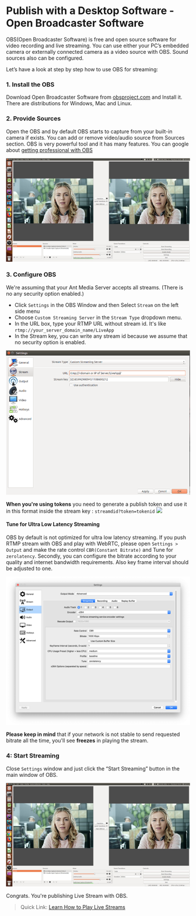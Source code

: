 # Publish with a Desktop Software - Open Broadcaster Software 

OBS(Open Broadcaster Software) is free and open source software for video recording and live streaming. You can use either your PC’s embedded camera or externally connected camera as a video source with OBS. Sound sources also can be configured. 

Let’s have a look at step by step how to use OBS for streaming:

### 1. Install the OBS 
Download Open Broadcaster Software from [obsproject.com](https://obsproject.com/) and Install it. There are distributions for Windows, Mac and Linux.

### 2. Provide Sources
Open the OBS and by default OBS starts to capture from your built-in camera if exists. You can add or remove video/audio source from Sources section. OBS is very powerful tool and it has many features. You can google about [getting professional with OBS](https://www.google.com/search?q=getting+professional+with+OBS)

![OBS (Open Broadcaster Software) interface](images/obs_screenshot.jpg)

### 3. Configure OBS
We're assuming that your Ant Media Server accepts all streams. (There is no any security option enabled.)

* Click `Settings` in the OBS Window and then Select `Stream` on the left side menu
* Choose `Custom Streaming Server` in the `Stream Type` dropdown menu.
* In the URL box, type your RTMP URL without stream id. It's like `rtmp://your_server_domain_name/LiveApp`
* In the Stream key, you can write any stream id because we assume that no security option is enabled. 

![OBS (Open Broadcaster Software) Stream Configuration](images/OBS_Configuration.png) 

**When you're using tokens** you need to generate a publish token and use it in this format inside the stream key : `streamdid?token=tokenid`
![](https://00941014915502880116.googlegroups.com/attach/6d0318c46c45e/Screenshot%20from%202020-06-22%2018-14-18.png?part=0.1&view=1&vt=ANaJVrFXnyqBuYIzn9dG1oI6PE3zVgUE7z29T-6tbRj_rXr-K91CKOWBWC9ouLl1bK-2eUiALFZwNvGcPIqxLD6fPdi4VVyNzsBYW2k8cop6vDIU1Sdc-mU)

#### Tune for Ultra Low Latency Streaming
OBS by default is not optimized for ultra low latency streaming. If you push RTMP stream with OBS and play with WebRTC, please open `Settings > Output` and make the rate control `CBR(Constant Bitrate)` and Tune for `zerolatency`.  Secondly, you can configure the bitrate according to your quality and internet bandwidth requirements. Also key frame interval should be adjusted to one.

![OBS (Open Broadcaster Software) Tune For ZeroLatency](images/tune_for_ultra_low_latency.png)

**Please keep in mind** that if your network is not stable to send requested bitrate all the time, you'll see **freezes** in playing the stream.  

### 4: Start Streaming
Close `Settings` window and just click the “Start Streaming” button in the main window of OBS.

![OBS (Open Broadcaster Software) interface](images/obs_screenshot.jpg)

Congrats. You're publishing Live Stream with OBS. 

> Quick Link: [Learn How to Play Live Streams](Playing-Live-Streams)